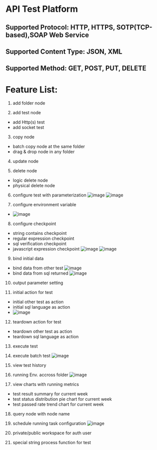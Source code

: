 # API Test Platform

## Supported Protocol: HTTP, HTTPS, SOTP(TCP-based),SOAP Web Service
## Supported Content Type: JSON, XML
## Supported Method: GET, POST, PUT, DELETE 

# Feature List:

1. add folder node

2. add test node
 + add Http(s) test
 + add socket test

3. copy node
 * batch copy node at the same folder
 * drag & drop node in any folder

4. update node

5. delete node
 * logic delete node
 * physical delete node

6. configure test with parameterization
![image](https://github.com/Gnail-nehc/testclient/blob/master/产品截图/配置http测试用例.png)
![image](https://github.com/Gnail-nehc/testclient/blob/master/产品截图/配置socket测试用例.png)

7. configure environment variable
 * ![image](https://github.com/Gnail-nehc/testclient/blob/master/产品截图/设置环境变量.png)


8. configure checkpoint
 * string contains checkpoint
 * regular expression checkpoint
 * sql verification checkpoint
 * javascript expression checkpoint
![image](https://github.com/Gnail-nehc/testclient/blob/master/产品截图/JS表达式验证1.png)
![image](https://github.com/Gnail-nehc/testclient/blob/master/产品截图/JS表达式验证2.png)

9. bind initial data
 * bind data from other test
![image](https://github.com/Gnail-nehc/testclient/blob/master/产品截图/配置前置数据-请求参数绑定外部接口返回.png)
 * bind data from sql returned
![image](https://github.com/Gnail-nehc/testclient/blob/master/产品截图/配置前置数据-请求参数绑定数据库字段值.png)

10. output parameter setting

11. initial action for test
 * initial other test as action
 * initial sql language as action
 * ![image](https://github.com/Gnail-nehc/testclient/blob/master/产品截图/前or后置sql动作设置.png)


12. teardown action for test
 * teardown other test as action
 * teardown sql language as action

13. execute test

14. execute batch test
![image](https://github.com/Gnail-nehc/testclient/blob/master/产品截图/批量执行测试.png)

15. view test history

16. running Env. accross folder
![image](https://github.com/Gnail-nehc/testclient/blob/master/产品截图/测试运行环境.png)

17. view charts with running metrics
 * test result summary for current week
 * test status distribution pie chart for current week
 * test passed rate trend chart for current week

18. query node with node name

19. schedule running task configuration
![image](https://github.com/Gnail-nehc/testclient/blob/master/产品截图/定时运行管理.png)

20. private/public workspace for auth user

21. special string process function for test

